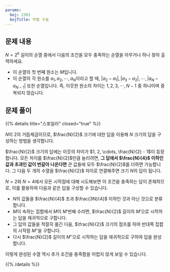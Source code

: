 ```yaml
---
params:
  boj: 2301
  bojTitle: 마법 구슬
---
```


## 문제 내용

$N = 2^k$ 길이의 순열 중에서 다음의 조건을 모두 충족하는 순열을 아무거나 하나 찾아 출력하세요.

* 이 순열의 첫 번째 원소는 $M$입니다.
* 이 순열의 각 원소를 $a_1, a_2, \cdots, a_N$이라고 할 때, $|a_2 - a_1|, |a_3 - a_2|, \cdots, |a_N - a_{N-1}|$ 또한 순열입니다. 즉, 이웃한 원소의 차이는 $1, 2, 3, \cdots, N-1$ 중 하나이며 중복되지 않습니다.

## 문제 풀이

{{% details title="스포일러" closed="true" %}}

$N$이 2의 거듭제곱이므로, $\frac{N}{2}$ 크기에 대한 답을 이용해 $N$ 크기의 답을 구성하는 방법을 생각합니다.

$\frac{N}{2}$ 크기의 답에는 이웃의 차이가 $1, 2, \cdots, \frac{N}{2} - 1$이 등장합니다.
모든 차이를 $\frac{N}{2}$만큼 늘리려면, **그 답에서 $\frac{N}{4}$ 이하인 값과 초과인 값이 번갈아 나온다면** 큰 값들에 모두 $\frac{N}{2}$를 더하면 가능합니다.
그 다음 두 개의 수열을 $\frac{N}{2}$ 차이로 연결해주면 크기 $N$의 답이 됩니다.

$N=2$와 $N=4$에서 모든 시작점에 대해 시도해보면 이 조건을 충족하는 답이 존재하므로, 이를 활용하여 다음과 같은 답을 구성할 수 있습니다.

* $N$의 값들을 $\frac{N}{4}$ 초과 $\frac{3N}{4}$ 이하인 것과 아닌 것으로 분류합니다.
* $M$이 속하는 집합에서 $M$이 $M'$번째 수라면, $\frac{N}{2}$ 길이의 $M'$으로 시작하는 답을 재귀적으로 구합니다.
* 그 답의 값들을 적절히 옮긴 다음, $\frac{N}{2}$ 크기의 점프를 하여 반대쪽 집합의 시작점 $M''$을 구합니다.
* 다시 $\frac{N}{2}$ 길이의 $M''$으로 시작하는 답을 재귀적으로 구하여 답을 완성합니다.

이렇게 완성된 수열 역시 추가 조건을 충족함을 어렵지 않게 보일 수 있습니다.

{{% /details %}}

